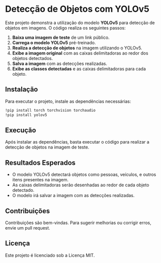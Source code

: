# Detecção de Objetos com YOLOv5

Este projeto demonstra a utilização do modelo **YOLOv5** para detecção de objetos em imagens. O código realiza os seguintes passos:

1. **Baixa uma imagem de teste** de um link público.
2. **Carrega o modelo YOLOv5** pré-treinado.
3. **Realiza a detecção de objetos** na imagem utilizando o YOLOv5.
4. **Exibe a imagem original** com as caixas delimitadoras ao redor dos objetos detectados.
5. **Salva a imagem** com as detecções realizadas.
6. **Exibe as classes detectadas** e as caixas delimitadoras para cada objeto.

## Instalação

Para executar o projeto, instale as dependências necessárias:

```bash
!pip install torch torchvision torchaudio
!pip install yolov5
```
## Execução
Após instalar as dependências, basta executar o código para realizar a detecção de objetos na imagem de teste.

## Resultados Esperados
- O modelo YOLOv5 detectará objetos como pessoas, veículos, e outros itens presentes na imagem.
- As caixas delimitadoras serão desenhadas ao redor de cada objeto detectado.
- O modelo irá salvar a imagem com as detecções realizadas.

## Contribuições
Contribuições são bem-vindas. Para sugerir melhorias ou corrigir erros, envie um pull request.

## Licença
Este projeto é licenciado sob a Licença MIT.

